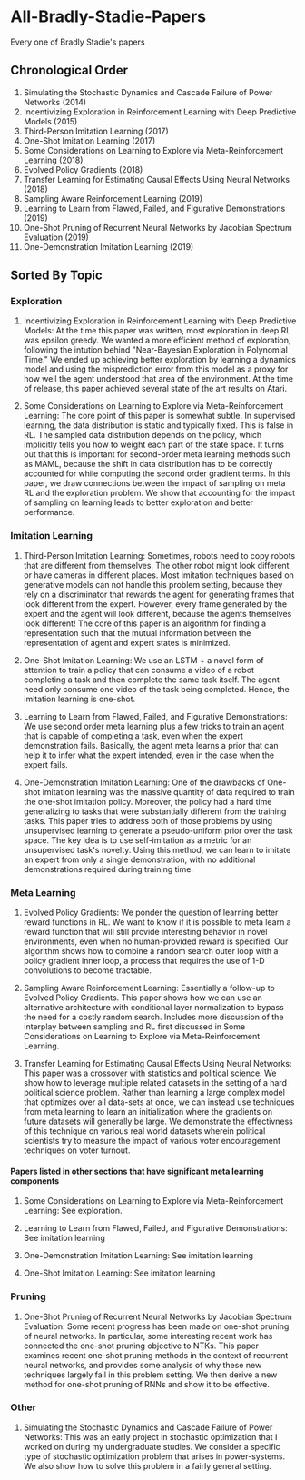 # All-Bradly-Stadie-Papers
Every one of Bradly Stadie's papers


## Chronological Order
1. Simulating the Stochastic Dynamics and Cascade Failure of Power Networks (2014)
2. Incentivizing Exploration in Reinforcement Learning with Deep Predictive Models (2015)
3. Third-Person Imitation Learning (2017)
4. One-Shot Imitation Learning (2017)
5. Some Considerations on Learning to Explore via Meta-Reinforcement Learning (2018)
6. Evolved Policy Gradients (2018)
7. Transfer Learning for Estimating Causal Effects Using Neural Networks (2018)
8. Sampling Aware Reinforcement Learning (2019)
9. Learning to Learn from Flawed, Failed, and Figurative Demonstrations (2019)
10. One-Shot Pruning of Recurrent Neural Networks by Jacobian Spectrum Evaluation (2019)
11. One-Demonstration Imitation Learning (2019)



## Sorted By Topic


### Exploration 
1. Incentivizing Exploration in Reinforcement Learning with Deep Predictive Models: At the time this paper was written, most exploration in deep RL was epsilon greedy. We wanted a more efficient method of exploration, following the intution behind "Near-Bayesian Exploration in Polynomial Time." We ended up achieving better exploration by learning a dynamics model and using the misprediction error from this model as a proxy for how well the agent understood that area of the environment. At the time of release, this paper achieved several state of the art results on Atari. 

2. Some Considerations on Learning to Explore via Meta-Reinforcement Learning: The core point of this paper is somewhat subtle. In supervised learning, the data distribution is static and typically fixed. This is false in RL. The sampled data distribution depends on the policy, which implicitly tells you how to weight each part of the state space. It turns out that this is important for second-order meta learning methods such as MAML, because the shift in data distribution has to be correctly accounted for while computing the second order gradient terms. In this paper, we draw connections between the impact of sampling on meta RL and the exploration problem. We show that accounting for the impact of sampling on learning leads to better exploration and better performance. 


### Imitation Learning 
1. Third-Person Imitation Learning: Sometimes, robots need to copy robots that are different from themselves. The other robot might look different or have cameras in different places. Most imitation techniques based on generative models can not handle this problem setting, because they rely on a discriminator that rewards the agent for generating frames that look different from the expert. However, every frame generated by the expert and the agent will look different, because the agents themselves look different! The core of this paper is an algorithm for finding a representation such that the mutual information between the representation of agent and expert states is minimized. 

2. One-Shot Imitation Learning: We use an LSTM + a novel form of attention to train a policy that can consume a video of a robot completing a task and then complete the same task itself. The agent need only consume one video of the task being completed. Hence, the imitation learning is one-shot. 

3. Learning to Learn from Flawed, Failed, and Figurative Demonstrations: We use second order meta learning plus a few tricks to train an agent that is capable of completing a task, even when the expert demonstration fails. Basically, the agent meta learns a prior that can help it to infer what the expert intended, even in the case when the expert fails.

4. One-Demonstration Imitation Learning: One of the drawbacks of One-shot imitation learning was the massive quantity of data required to train the one-shot imitation policy. Moreover, the policy had a hard time generalizing to tasks that were substantially different from the training tasks. This paper tries to address both of those problems by using unsupervised learning to generate a pseudo-uniform prior over the task space. The key idea is to use self-imitation as a metric for an unsupervised task's novelty. Using this method, we can learn to imitate an expert from only a single demonstration, with no additional demonstrations required during training time.

### Meta Learning 
1. Evolved Policy Gradients: We ponder the question of learning better reward functions in RL. We want to know if it is possible to meta learn a reward function that will still provide interesting behavior in novel environments, even when no human-provided reward is specified. Our algorithm shows how to combine a random search outer loop with a policy gradient inner loop, a process that requires the use of 1-D convolutions to become tractable. 

2. Sampling Aware Reinforcement Learning: Essentially a follow-up to Evolved Policy Gradients. This paper shows how we can use an alternative architecture with conditional layer normalization to bypass the need for a costly random search. Includes more discussion of the interplay between sampling and RL first discussed in Some Considerations on Learning to Explore via Meta-Reinforcement Learning. 


6. Transfer Learning for Estimating Causal Effects Using Neural Networks: This paper was a crossover with statistics and political science. We show how to leverage multiple related datasets in the setting of a hard political science problem. Rather than learning a large complex model that optimizes over all data-sets at once, we can instead use techniques from meta learning to learn an initialization where the gradients on future datasets will generally be large. We demonstrate the effectivness of this technique on various real world datasets wherein political scientists try to measure the impact of various voter encouragement techniques on voter turnout.  


#### Papers listed in other sections that have significant meta learning components
1. Some Considerations on Learning to Explore via Meta-Reinforcement Learning: See exploration. 

3. Learning to Learn from Flawed, Failed, and Figurative Demonstrations: See imitation learning

4. One-Demonstration Imitation Learning: See imitation learning

5. One-Shot Imitation Learning: See imitation learning

### Pruning
1. One-Shot Pruning of Recurrent Neural Networks by Jacobian Spectrum Evaluation: Some recent progress has been made on one-shot pruning of neural networks. In particular, some interesting recent work has connected the one-shot pruning objective to NTKs. This paper examines recent one-shot pruning methods in the context of recurrent neural networks, and provides some analysis of why these new techniques largely fail in this problem setting. We then derive a new method for one-shot pruning of RNNs and show it to be effective. 

### Other 
1. Simulating the Stochastic Dynamics and Cascade Failure of Power Networks: This was an early project in stochastic optimization that I worked on during my undergraduate studies. We consider a specific type of stochastic optimization problem that arises in power-systems. We also show how to solve this problem in a fairly general setting. 
